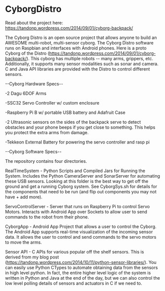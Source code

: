 # CyborgDistro
Read about the project here: https://tandonp.wordpress.com/2014/09/01/cyborg-backpack/

The Cyborg Distro is an open source project that allows anyone to build an AWESOME multi-robot, multi-sensor cyborg. The Cyborg Distro software runs on Raspbian and interfaces with Android phones. Here is a proto Cyborg of the Distro (https://tandonp.wordpress.com/2014/09/01/cyborg-backpack/). This cyborg has multiple robots -- many arms, grippers, etc. Additionally, it supports many sensor modalities such as sonar and camera. C and Java API libraries are provided with the Distro to control different sensors.

--Cyborg Hardware Specs--

-2 Dagu 6DOF Arms

-SSC32 Servo Controller w/ custom enclosure

-Raspberry Pi B w/ portable USB battery and Adafruit Case

-2 Ultrasonic sensors on the sides of the backpack serve to detect obstacles and your phone beeps if you get close to something. This helps you protect the extra arms from damage.

-Tekkeon External Battery for powering the servo controller and rasp pi

--Cyborg Software Specs--

The repository contains four directories.

RealTimeSystem - Python Scripts and Compiled Jars for Running the System. Includes the Python CameraServer and SonarServer for automating these USB sensors. Looking at this folder is the best way to get off the ground and get a running Cyborg system.
See CyborgSys.sh for details for the components that need to be run (and flip out components you may not have + add more).

ServoControlServer - Server that runs on Raspberry Pi to control Servo Motors. Interacts with Android App over Sockets to allow user to send commands to the robot from their phone.

CyborgApp - Android App Project that allows a user to control the Cyborg. The Android App supports real-time visualization of the incoming sensor data. It allows the user to control and send commands to the servo motors to move the arms.

Sensor API - C APIs for various popular off the shelf sensors. This is derived from my blog post (https://tandonp.wordpress.com/2014/10/11/python-sensor-libraries/). You can easily use Python CTypes to automate obtaining data from the sensors in high level python. In fact, the entire higher level logic of the system is written in Python and Java at the end of the day, but we can also control the low level polling details of sensors and actuators in C if we need to.






